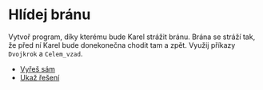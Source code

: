 # Hlídej bránu

Vytvoř program, díky kterému bude Karel strážit bránu.
Brána se stráží tak, že před ní Karel bude donekonečna chodit tam a zpět.
Využij příkazy `Dvojkrok` a `Celem_vzad`.

- [Vyřeš sám](karel.html?Hlidej_zkus)
- [Ukaž řešení](karel.html?Hlidej)
